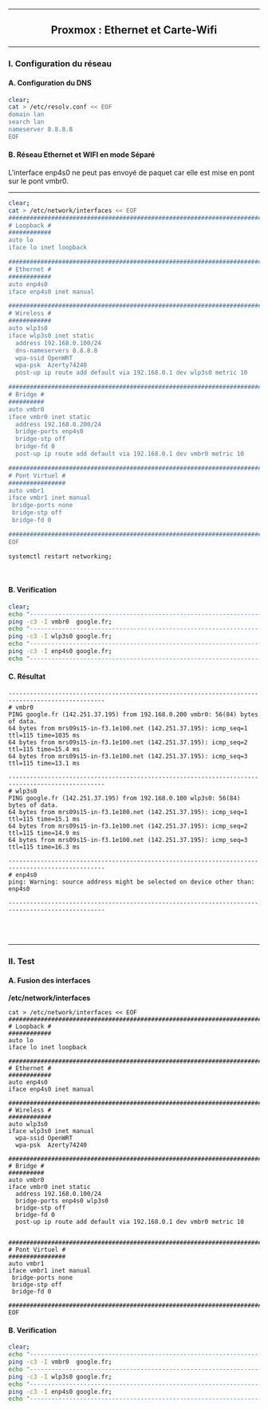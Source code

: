 ----------------------------------------------------------------------------------------------------------------------------------------------------------------------------------------------------------------------------------------------
## <p align='center'> Proxmox : Ethernet et Carte-Wifi </p>

----------------------------------------------------------------------------------------------------------------------------------------------------------------------------------------------------------------------------------------------
### I. Configuration du réseau
#### A. Configuration du DNS
```bash
clear;
cat > /etc/resolv.conf << EOF
domain lan
search lan
nameserver 8.8.8.8
EOF
```

#### B. Réseau Ethernet et WIFI en mode Séparé
L'interface enp4s0 ne peut pas envoyé de paquet car elle est mise en pont sur le pont vmbr0.
****
```bash
clear;
cat > /etc/network/interfaces << EOF
#################################################################################
# Loopback #
############
auto lo
iface lo inet loopback

#################################################################################
# Ethernet #
############
auto enp4s0
iface enp4s0 inet manual

#################################################################################
# Wireless #
############
auto wlp3s0
iface wlp3s0 inet static
  address 192.168.0.100/24
  dns-nameservers 8.8.8.8
  wpa-ssid OpenWRT
  wpa-psk  Azerty74240
  post-up ip route add default via 192.168.0.1 dev wlp3s0 metric 10

#################################################################################
# Bridge #
##########
auto vmbr0
iface vmbr0 inet static
  address 192.168.0.200/24
  bridge-ports enp4s0
  bridge-stp off
  bridge-fd 0
  post-up ip route add default via 192.168.0.1 dev vmbr0 metric 10

#################################################################################
# Pont Virtuel #
################
auto vmbr1
iface vmbr1 inet manual
 bridge-ports none
 bridge-stp off
 bridge-fd 0

#################################################################################
EOF

systemctl restart networking;
```

<br />

#### B. Verification
```bash
clear;
echo "-------------------------------------------------------------------------------------------------"
ping -c3 -I vmbr0  google.fr;
echo "-------------------------------------------------------------------------------------------------"
ping -c3 -I wlp3s0 google.fr;
echo "-------------------------------------------------------------------------------------------------"
ping -c3 -I enp4s0 google.fr;
echo "-------------------------------------------------------------------------------------------------"

```

#### C. Résultat
```
-------------------------------------------------------------------------------------------------
# vmbr0
PING google.fr (142.251.37.195) from 192.168.0.200 vmbr0: 56(84) bytes of data.
64 bytes from mrs09s15-in-f3.1e100.net (142.251.37.195): icmp_seq=1 ttl=115 time=1035 ms
64 bytes from mrs09s15-in-f3.1e100.net (142.251.37.195): icmp_seq=2 ttl=115 time=15.4 ms
64 bytes from mrs09s15-in-f3.1e100.net (142.251.37.195): icmp_seq=3 ttl=115 time=13.1 ms

-------------------------------------------------------------------------------------------------
# wlp3s0
PING google.fr (142.251.37.195) from 192.168.0.100 wlp3s0: 56(84) bytes of data.
64 bytes from mrs09s15-in-f3.1e100.net (142.251.37.195): icmp_seq=1 ttl=115 time=15.1 ms
64 bytes from mrs09s15-in-f3.1e100.net (142.251.37.195): icmp_seq=2 ttl=115 time=14.9 ms
64 bytes from mrs09s15-in-f3.1e100.net (142.251.37.195): icmp_seq=3 ttl=115 time=16.3 ms

-------------------------------------------------------------------------------------------------
# enp4s0
ping: Warning: source address might be selected on device other than: enp4s0

-------------------------------------------------------------------------------------------------
```

<br /><br />

----------------------------------------------------------------------------------------------------------------------------------------------------------------------------------------------------------------------------------------------

### II. Test
#### A. Fusion des interfaces
**/etc/network/interfaces**
```
cat > /etc/network/interfaces << EOF
#################################################################################
# Loopback #
############
auto lo
iface lo inet loopback

#################################################################################
# Ethernet #
############
auto enp4s0
iface enp4s0 inet manual

#################################################################################
# Wireless #
############
auto wlp3s0
iface wlp3s0 inet manual
  wpa-ssid OpenWRT
  wpa-psk  Azerty74240

#################################################################################
# Bridge #
##########
auto vmbr0
iface vmbr0 inet static
  address 192.168.0.100/24
  bridge-ports enp4s0 wlp3s0
  bridge-stp off
  bridge-fd 0
  post-up ip route add default via 192.168.0.1 dev vmbr0 metric 10


#################################################################################
# Pont Virtuel #
################
auto vmbr1
iface vmbr1 inet manual
 bridge-ports none
 bridge-stp off
 bridge-fd 0

#################################################################################
EOF
```

#### B. Verification
```bash
clear;
echo "-------------------------------------------------------------------------------------------------"
ping -c3 -I vmbr0  google.fr;
echo "-------------------------------------------------------------------------------------------------"
ping -c3 -I wlp3s0 google.fr;
echo "-------------------------------------------------------------------------------------------------"
ping -c3 -I enp4s0 google.fr;
echo "-------------------------------------------------------------------------------------------------"
```
